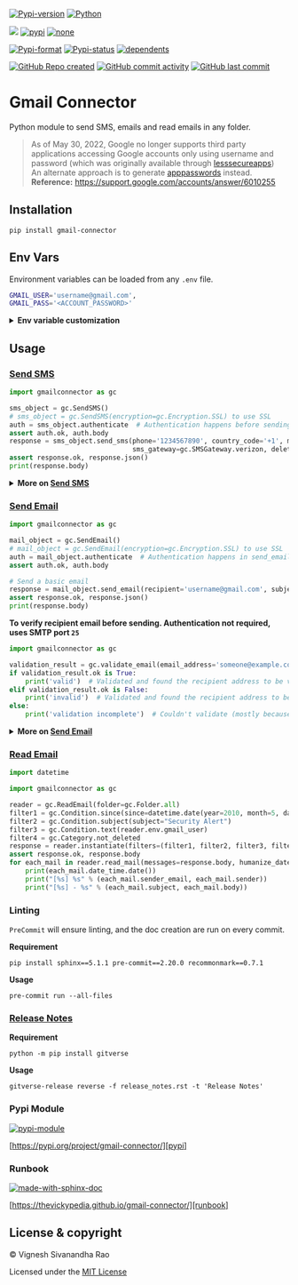 [![Pypi-version](https://img.shields.io/pypi/v/gmail-connector)][pypi]
[![Python](https://img.shields.io/badge/python-3.8%20%7C%203.9%20%7C%203.10-blue)](https://www.python.org/)

[![](https://github.com/thevickypedia/gmail-connector/actions/workflows/pages/pages-build-deployment/badge.svg)][gha-pg]
[![pypi](https://github.com/thevickypedia/gmail-connector/actions/workflows/python-publish.yml/badge.svg)][gha-pypi]
[![none](https://github.com/thevickypedia/gmail-connector/actions/workflows/markdown-validation.yml/badge.svg)][gha-md]

[![Pypi-format](https://img.shields.io/pypi/format/gmail-connector)][pypi-files]
[![Pypi-status](https://img.shields.io/pypi/status/gmail-connector)][pypi]
[![dependents](https://img.shields.io/librariesio/dependents/pypi/gmail-connector)][dependants]

[![GitHub Repo created](https://img.shields.io/date/1599432310)][api-repo]
[![GitHub commit activity](https://img.shields.io/github/commit-activity/y/thevickypedia/gmail-connector)][api-repo]
[![GitHub last commit](https://img.shields.io/github/last-commit/thevickypedia/gmail-connector)][api-repo]

# Gmail Connector
Python module to send SMS, emails and read emails in any folder.

> As of May 30, 2022, Google no longer supports third party applications accessing Google accounts only using username 
> and password (which was originally available through [lesssecureapps](https://myaccount.google.com/lesssecureapps))
> <br>
> An alternate approach is to generate [apppasswords](https://myaccount.google.com/apppasswords) instead.<br>
> **Reference:** https://support.google.com/accounts/answer/6010255

## Installation
```shell
pip install gmail-connector
```

## Env Vars
Environment variables can be loaded from any `.env` file.
```bash
GMAIL_USER='username@gmail.com',
GMAIL_PASS='<ACCOUNT_PASSWORD>'
```

<details>
<summary><strong>Env variable customization</strong></summary>

To load a custom `.env` file, set the filename as the env var `env_file` before importing `gmailconnector`
```python
import os
os.environ['env_file'] = 'custom'  # to load a custom .env file
import gmailconnector as gc
```
To avoid using env variables, arguments can be loaded during object instantiation.
```python
import gmailconnector as gc
kwargs = dict(gmail_user='EMAIL_ADDRESS',
              gmail_pass='PASSWORD',
              encryption=gc.Encryption.SSL,
              timeout=5)
email_obj = gc.SendEmail(**kwargs)
```
</details>

## Usage
### [Send SMS][send-sms]
```python
import gmailconnector as gc

sms_object = gc.SendSMS()
# sms_object = gc.SendSMS(encryption=gc.Encryption.SSL) to use SSL
auth = sms_object.authenticate  # Authentication happens before sending SMS if not instantiated separately
assert auth.ok, auth.body
response = sms_object.send_sms(phone='1234567890', country_code='+1', message='Test SMS using gmail-connector',
                               sms_gateway=gc.SMSGateway.verizon, delete_sent=True)  # set as False to keep the SMS sent
assert response.ok, response.json()
print(response.body)
```
<details>
<summary><strong>
More on <a href="https://github.com/thevickypedia/gmail-connector/blob/master/gmailconnector/send_sms.py">Send SMS</a>
</strong></summary>

:warning: Gmail's SMS Gateway has a payload limit. So, it is recommended to break larger messages into multiple SMS.

###### Additional args:
- **subject:** Subject of the message. Defaults to `Message from email address`
- **sms_gateway:** SMS gateway of the carrier. Defaults to `tmomail.net`
- **delete_sent:** Boolean flag to delete the outbound email from SentItems. Defaults to `False`

> Note: If known, using the `sms_gateway` will ensure proper delivery of the SMS.
</details>

### [Send Email][send-email]
```python
import gmailconnector as gc

mail_object = gc.SendEmail()
# mail_object = gc.SendEmail(encryption=gc.Encryption.SSL) to use SSL
auth = mail_object.authenticate  # Authentication happens in send_email if not instantiated beforehand
assert auth.ok, auth.body

# Send a basic email
response = mail_object.send_email(recipient='username@gmail.com', subject='Howdy!')
assert response.ok, response.json()
print(response.body)
```

**To verify recipient email before sending. Authentication not required, uses SMTP port `25`**
```python
import gmailconnector as gc

validation_result = gc.validate_email(email_address='someone@example.com')
if validation_result.ok is True:
    print('valid')  # Validated and found the recipient address to be valid
elif validation_result.ok is False:
    print('invalid')  # Validated and found the recipient address to be invalid
else:
    print('validation incomplete')  # Couldn't validate (mostly because port 25 is blocked by ISP)
```

<details>
<summary><strong>
More on <a href="https://github.com/thevickypedia/gmail-connector/blob/master/gmailconnector/send_email.py">Send Email
</a></strong></summary>

```python
import os
import gmailconnector as gc

mail_object = gc.SendEmail()
auth = mail_object.authenticate  # Authentication happens in send_email if not instantiated beforehand
assert auth.ok, auth.body

# Different use cases to add attachments with/without custom filenames to an email
images = [os.path.join(os.getcwd(), 'images', image) for image in os.listdir('images')]
names = ['Apple', 'Flower', 'Balloon']

# Use case 1 - Send an email with attachments but no custom attachment name
response = mail_object.send_email(recipient='username@gmail.com', subject='Howdy!',
                                  attachment=images)
assert response.ok, response.body
print(response.json())

# Use case 2 - Use a dictionary of attachments and custom attachment names
response = mail_object.send_email(recipient='username@gmail.com', subject='Howdy!',
                                  custom_attachment=dict(zip(images, names)))
assert response.ok, response.body
print(response.json())

# Use case 3 - Use list of attachments and list of custom attachment names
response = mail_object.send_email(recipient='username@gmail.com', subject='Howdy!',
                                  attachment=[images], filename=[names])
assert response.ok, response.body
print(response.json())

# Use case 4 - Use a single attachment and a custom attachment name for it
response = mail_object.send_email(recipient='username@gmail.com', subject='Howdy!',
                                  attachment=os.path.join('images', 'random_apple_xroamutiypa.jpeg'), filename='Apple')
assert response.ok, response.body
print(response.json())
```

###### Additional args:
- **body:** Body of the email. Defaults to blank.
- **html_body:** Body of the email formatted as HTML. Supports inline images with a public `src`.
- **attachment:** Filename(s) that has to be attached.
- **filename:** Custom name(s) for the attachment(s). Defaults to the attachment name itself.
- **sender:** Name that has to be used in the email.
- **cc:** Email address of the recipient to whom the email has to be CC'd.
- **bcc:** Email address of the recipient to whom the email has to be BCC'd.

> Note: To send email to more than one recipient, wrap `recipient`/`cc`/`bcc` in a list.
>
> `recipient=['username1@gmail.com', 'username2@gmail.com']`
</details>

### [Read Email][read-email]
```python
import datetime

import gmailconnector as gc

reader = gc.ReadEmail(folder=gc.Folder.all)
filter1 = gc.Condition.since(since=datetime.date(year=2010, month=5, day=1))
filter2 = gc.Condition.subject(subject="Security Alert")
filter3 = gc.Condition.text(reader.env.gmail_user)
filter4 = gc.Category.not_deleted
response = reader.instantiate(filters=(filter1, filter2, filter3, filter4))  # Apply multiple filters
assert response.ok, response.body
for each_mail in reader.read_mail(messages=response.body, humanize_datetime=False):  # False to get datetime object
    print(each_mail.date_time.date())
    print("[%s] %s" % (each_mail.sender_email, each_mail.sender))
    print("[%s] - %s" % (each_mail.subject, each_mail.body))
```

### Linting
`PreCommit` will ensure linting, and the doc creation are run on every commit.

**Requirement**
```shell
pip install sphinx==5.1.1 pre-commit==2.20.0 recommonmark==0.7.1
```

**Usage**
```shell
pre-commit run --all-files
```

### [Release Notes][release-notes]
**Requirement**
```shell
python -m pip install gitverse
```

**Usage**
```shell
gitverse-release reverse -f release_notes.rst -t 'Release Notes'
```

### Pypi Module
[![pypi-module](https://img.shields.io/badge/Software%20Repository-pypi-1f425f.svg)][packaging]

[https://pypi.org/project/gmail-connector/][pypi]

### Runbook
[![made-with-sphinx-doc](https://img.shields.io/badge/Code%20Docs-Sphinx-1f425f.svg)][sphinx]

[https://thevickypedia.github.io/gmail-connector/][runbook]

## License & copyright

&copy; Vignesh Sivanandha Rao

Licensed under the [MIT License][license]

[api-repo]: https://api.github.com/repos/thevickypedia/gmail-connector
[read-email]: https://github.com/thevickypedia/gmail-connector/blob/master/gmailconnector/read_email.py
[send-email]: https://github.com/thevickypedia/gmail-connector/blob/master/gmailconnector/send_email.py
[send-sms]: https://github.com/thevickypedia/gmail-connector/blob/master/gmailconnector/send_sms.py
[release-notes]: https://github.com/thevickypedia/gmail-connector/blob/master/release_notes.rst
[license]: https://github.com/thevickypedia/gmail-connector/blob/master/LICENSE
[pypi]: https://pypi.org/project/gmail-connector/
[pypi-files]: https://pypi.org/project/gmail-connector/#files
[runbook]: https://thevickypedia.github.io/gmail-connector/
[packaging]: https://packaging.python.org/tutorials/packaging-projects/
[sphinx]: https://www.sphinx-doc.org/en/master/man/sphinx-autogen.html
[gha-md]: https://github.com/thevickypedia/gmail-connector/actions/workflows/markdown-validation.yml
[gha-pg]: https://github.com/thevickypedia/gmail-connector/actions/workflows/pages/pages-build-deployment
[gha-pypi]: https://github.com/thevickypedia/gmail-connector/actions/workflows/python-publish.yml
[dependants]: https://github.com/thevickypedia/gmail-connector/network/dependents
